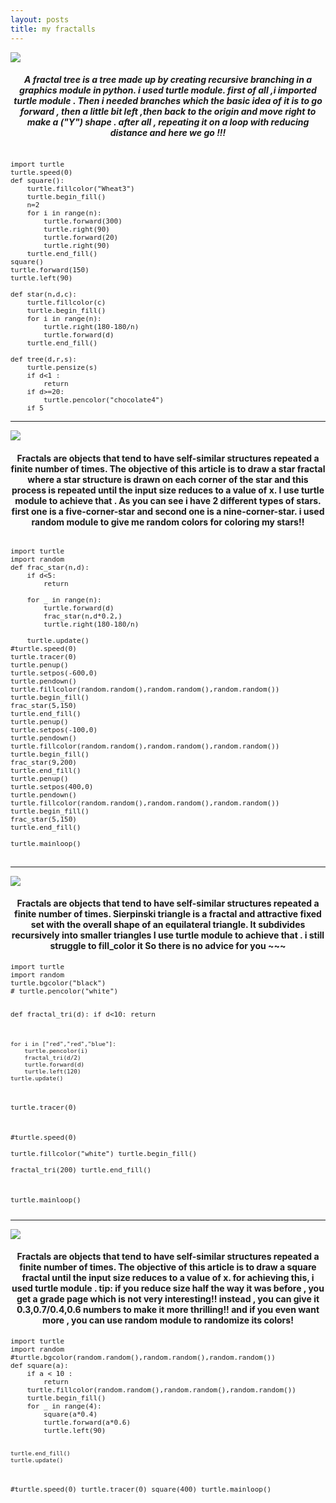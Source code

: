 ```yaml
---
layout: posts
title: my fractalls
---
```

<img src="../assets/images/6.png">
<h5 style="text-align:center;">A fractal tree is a tree made up by creating recursive branching in a graphics module in python.
i used turtle module.
first of all ,i imported turtle module .
Then i needed branches which the basic idea of it is to go forward , then a little bit left ,then back to the origin and move right to make a ("Y") shape .
after all , repeating it on a loop with reducing distance and here we go !!!</h5>

<pre>
<span style="font-size: 11px">
import turtle
turtle.speed(0)
def square():
    turtle.fillcolor("Wheat3")
    turtle.begin_fill()
    n=2
    for i in range(n):
        turtle.forward(300)
        turtle.right(90)   
        turtle.forward(20)
        turtle.right(90)
    turtle.end_fill() 
square()    
turtle.forward(150)
turtle.left(90)

def star(n,d,c):
    turtle.fillcolor(c)
    turtle.begin_fill()
    for i in range(n):
        turtle.right(180-180/n)
        turtle.forward(d)
    turtle.end_fill() 

def tree(d,r,s):
    turtle.pensize(s)
    if d<1 :
        return
    if d>=20:
        turtle.pencolor("chocolate4")
    if 5<d<20:
        turtle.pencolor("DarkOrange")  
    if d<=5:
        turtle.pencolor("Red")    
    turtle.forward(d)
    turtle.left(r)
    tree(0.7*d,r,s*0.7)
    turtle.right(2*r)
    tree(0.7*d,r,s*0.7)
    turtle.left(r)
    turtle.backward(d)
    
    if 9<d<20:
        turtle.pencolor("DarkOrange")
        star(7,25,"DarkOrange")
turtle.tracer(0)
tree(80,35,6)
turtle.update()
turtle.exitonclick()
</span>
</pre>
<hr>

<img src="../assets/images/Screenshot 2023-11-11 002324.png">
<h4 style="text-align:center;">Fractals are objects that tend to have self-similar structures repeated a finite number of times.
The objective of this article is to draw a star fractal where a star structure is drawn on each corner of the star
and this process is repeated until the input size reduces to a value of x.
I use turtle module to achieve that .
As you can see i have 2 different types of stars.
first one is a five-corner-star and second one is a nine-corner-star.
i used random module to give me random colors for coloring my stars!!</h4>

<pre>
<span style="font-size: 11px">
import turtle
import random
def frac_star(n,d):
    if d<5:
        return

    for _ in range(n):
        turtle.forward(d)
        frac_star(n,d*0.2,)
        turtle.right(180-180/n)
   
    turtle.update()
#turtle.speed(0)
turtle.tracer(0)
turtle.penup()    
turtle.setpos(-600,0)   
turtle.pendown() 
turtle.fillcolor(random.random(),random.random(),random.random())
turtle.begin_fill()
frac_star(5,150)
turtle.end_fill()
turtle.penup()
turtle.setpos(-100,0)   
turtle.pendown() 
turtle.fillcolor(random.random(),random.random(),random.random())
turtle.begin_fill() 
frac_star(9,200)
turtle.end_fill()
turtle.penup()
turtle.setpos(400,0)   
turtle.pendown()
turtle.fillcolor(random.random(),random.random(),random.random())
turtle.begin_fill()   
frac_star(5,150)
turtle.end_fill()

turtle.mainloop()   
</span>     
</pre>
<hr>
<img src="../assets/images/Screenshot 2023-11-11 202713.png">
<h4 style="text-align:center;">Fractals are objects that tend to have self-similar structures repeated a finite number of times.
Sierpinski triangle is a fractal and attractive fixed set with the overall shape of an equilateral triangle.
It subdivides recursively into smaller triangles
I use turtle module to achieve that .
i still struggle to fill_color it So there is no advice for you ~~~</h4>
<pre>
<span style="font-size: 11px">import turtle
import random
turtle.bgcolor("black")
# turtle.pencolor("white")

def fractal_tri(d):
    if d<10:
        return

    for i in ["red","red","blue"]:
        turtle.pencolor(i)
        fractal_tri(d/2)
        turtle.forward(d)
        turtle.left(120)
    turtle.update()
turtle.tracer(0)    

#turtle.speed(0)   
turtle.fillcolor("white")
turtle.begin_fill()     
fractal_tri(200)
turtle.end_fill()        

turtle.mainloop()
</span>
</pre>
<hr>
<img src="../assets/images/Screenshot 2023-11-11 203027.png">
<h4 style="text-align:center;">Fractals are objects that tend to have self-similar structures repeated a finite number of times.
The objective of this article is to draw a square fractal until the input size reduces to a value of x.
for achieving this, i used turtle module .
tip: if you reduce size half the way it was before , you get a grade page which is not very interesting!!
instead , you can give it 0.3,0.7/0.4,0.6 numbers to make it more thrilling!!
and if you even want more , you can use random module to randomize its colors!</h4>
<pre>
<span style="font-size: 11px">import turtle
import random
#turtle.bgcolor(random.random(),random.random(),random.random())
def square(a):
    if a < 10 :
        return
    turtle.fillcolor(random.random(),random.random(),random.random())
    turtle.begin_fill()
    for _ in range(4):
        square(a*0.4)
        turtle.forward(a*0.6)
        turtle.left(90)
    
    turtle.end_fill()    
    turtle.update()
#turtle.speed(0)
turtle.tracer(0)
square(400) 
turtle.mainloop()
</span>
</pre>
